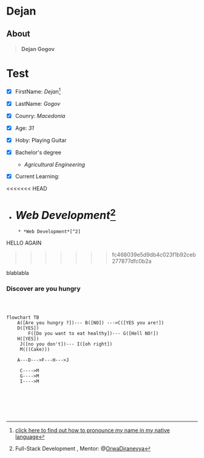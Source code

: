 # Dejan

## About

> #### Dejan Gogov

# Test

- [x] FirstName: _Dejan_[^1]
- [x] LastName: _Gogov_
- [x] Counry: _Macedonia_
- [x] Age: _31_
- [x] Hoby: Playing Guitar
- [x] Bachelor's degree

  - _Agricultural Engineering_

- [x] Current Learning:

<<<<<<< HEAD

- # _Web Development_[^2]
       * *Web Development*[^2]

HELLO AGAIN

> > > > > > > fc468039e5d9db4c023f1b92ceb277877dfc0b2a

blablabla

### Discover are you hungry

```mermaid



flowchart TB
    A([Are you hungry ?])--- B([NO]) --->C([YES you are!])
    D([YES])
        F([Do you want to eat healthy])--- G([Hell NO!])
    H([YES])
     J([no you don't])--- I([oh right])
     M(((Cake)))

    A---D--->F---H--->J

     C---->M
     G---->M
     I---->M







```

[^1]: [click here to find out how to pronounce my name in my native language](https://github.com/WildCodeSchool/2023-01-EN-Berlin-Remote2-Markdown/blob/main/assets/name.mp3?raw=true)
[^2]: Full-Stack Development , Mentor: @[OrwaDiraneyya](https://github.com/diraneyya)
